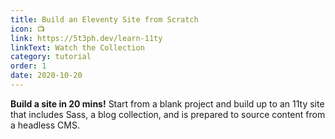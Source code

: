 ```yaml
---
title: Build an Eleventy Site from Scratch
icon: 📺
link: https://5t3ph.dev/learn-11ty
linkText: Watch the Collection
category: tutorial
order: 1
date: 2020-10-20
---
```


**Build a site in 20 mins!** Start from a blank project and build up to an 11ty site that includes Sass, a blog collection, and is prepared to source content from a headless CMS.
